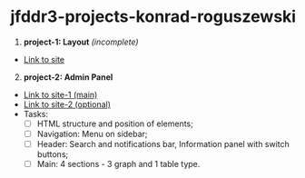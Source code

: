 # jfddr3-projects-konrad-roguszewski
1. **project-1: Layout** *(incomplete)*
- [Link to site](https://dribbble.com/shots/14414650-Healthy-Food-Landing-Page/attachments/6091409?mode=media)
2. **project-2: Admin Panel**
- [Link to site-1 (main)](https://www.behance.net/gallery/117753031/Bookpet-Vet-Dashboard?tracking_source=search_projects_recommended%7Cadmin%20panel)
- [Link to site-2 (optional)](https://www.behance.net/gallery/116480849/Rent-Me-Admin-Panel?tracking_source=search_projects_recommended%7Cadmin%20panel%20safely)
- Tasks:
  - [ ] HTML structure and position of elements;
  - [ ] Navigation: Menu on sidebar;
  - [ ] Header: Search and notifications bar, Information panel with switch buttons;
  - [ ] Main: 4 sections - 3 graph and 1 table type.
